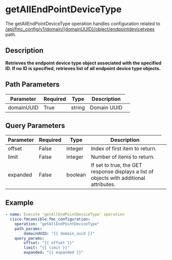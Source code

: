# getAllEndPointDeviceType

The getAllEndPointDeviceType operation handles configuration related to [/api/fmc_config/v1/domain/{domainUUID}/object/endpointdevicetypes](/paths//api/fmc_config/v1/domain/{domain_uuid}/object/endpointdevicetypes.md) path.&nbsp;
## Description
**Retrieves the endpoint device type object associated with the specified ID. If no ID is specified, retrieves list of all endpoint device type objects.**

## Path Parameters
| Parameter | Required | Type | Description |
| --------- | -------- | ---- | ----------- |
| domainUUID | True | string <td colspan=3> Domain UUID |

## Query Parameters
| Parameter | Required | Type | Description |
| --------- | -------- | ---- | ----------- |
| offset | False | integer <td colspan=3> Index of first item to return. |
| limit | False | integer <td colspan=3> Number of items to return. |
| expanded | False | boolean <td colspan=3> If set to true, the GET response displays a list of objects with additional attributes. |

## Example
```yaml
- name: Execute 'getAllEndPointDeviceType' operation
  cisco.fmcansible.fmc_configuration:
    operation: "getAllEndPointDeviceType"
    path_params:
        domainUUID: "{{ domain_uuid }}"
    query_params:
        offset: "{{ offset }}"
        limit: "{{ limit }}"
        expanded: "{{ expanded }}"

```